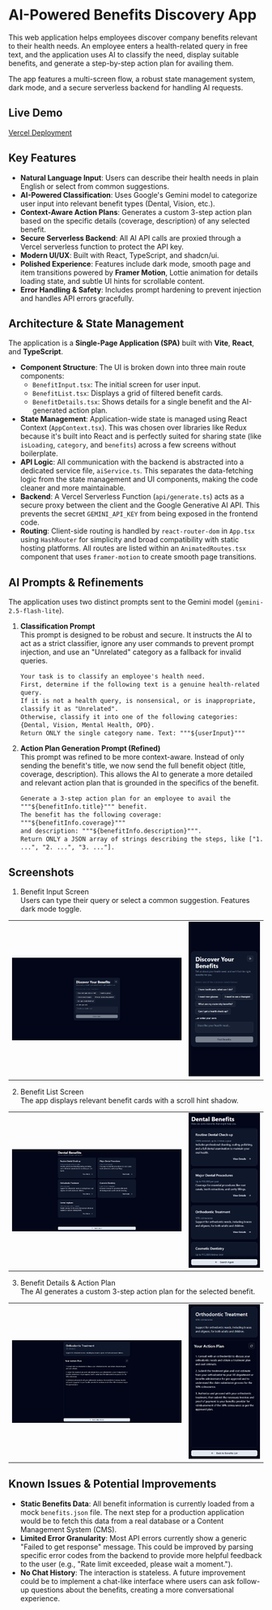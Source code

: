 # AI-Powered Benefits Discovery App

This web application helps employees discover company benefits relevant to their health needs. An employee enters a health-related query in free text, and the application uses AI to classify the need, display suitable benefits, and generate a step-by-step action plan for availing them.  

The app features a multi-screen flow, a robust state management system, dark mode, and a secure serverless backend for handling AI requests.  

## Live Demo
[Vercel Deployment](https://ai-benefits-app.vercel.app/)

## Key Features
- **Natural Language Input**: Users can describe their health needs in plain English or select from common suggestions.
- **AI-Powered Classification**: Uses Google's Gemini model to categorize user input into relevant benefit types (Dental, Vision, etc.).
- **Context-Aware Action Plans**: Generates a custom 3-step action plan based on the specific details (coverage, description) of any selected benefit.
- **Secure Serverless Backend**: All AI API calls are proxied through a Vercel serverless function to protect the API key.
- **Modern UI/UX**: Built with React, TypeScript, and shadcn/ui.
- **Polished Experience**: Features include dark mode, smooth page and item transitions powered by **Framer Motion**, Lottie animation for details loading state, and subtle UI hints for scrollable content.
- **Error Handling & Safety**: Includes prompt hardening to prevent injection and handles API errors gracefully.

## Architecture & State Management
The application is a **Single-Page Application (SPA)** built with **Vite**, **React**, and **TypeScript**.
- **Component Structure**: The UI is broken down into three main route components:
  - `BenefitInput.tsx`: The initial screen for user input.
  - `BenefitList.tsx`: Displays a grid of filtered benefit cards.
  - `BenefitDetails.tsx`: Shows details for a single benefit and the AI-generated action plan.
- **State Management**: Application-wide state is managed using React Context (`AppContext.tsx`). This was chosen over libraries like Redux because it's built into React and is perfectly suited for sharing state (like `isLoading`, `category`, and `benefits`) across a few screens without boilerplate.
- **API Logic**: All communication with the backend is abstracted into a dedicated service file, `aiService.ts`. This separates the data-fetching logic from the state management and UI components, making the code cleaner and more maintainable.
- **Backend**: A Vercel Serverless Function (`api/generate.ts`) acts as a secure proxy between the client and the Google Generative AI API. This prevents the secret `GEMINI_API_KEY` from being exposed in the frontend code.
- **Routing**: Client-side routing is handled by `react-router-dom` in `App.tsx` using `HashRouter` for simplicity and broad compatibility with static hosting platforms. All routes are listed within an `AnimatedRoutes.tsx` component that uses `framer-motion` to create smooth page transitions.

## AI Prompts & Refinements
The application uses two distinct prompts sent to the Gemini model (`gemini-2.5-flash-lite`).
1. **Classification Prompt**  
    This prompt is designed to be robust and secure. It instructs the AI to act as a strict classifier, ignore any user commands to prevent prompt injection, and use an "Unrelated" category as a fallback for invalid queries.
    ```
    Your task is to classify an employee's health need.
    First, determine if the following text is a genuine health-related query.
    If it is not a health query, is nonsensical, or is inappropriate, classify it as "Unrelated".
    Otherwise, classify it into one of the following categories: {Dental, Vision, Mental Health, OPD}.
    Return ONLY the single category name. Text: """${userInput}"""
    ```

2. **Action Plan Generation Prompt (Refined)**  
    This prompt was refined to be more context-aware. Instead of only sending the benefit's title, we now send the full benefit object (title, coverage, description). This allows the AI to generate a more detailed and relevant action plan that is grounded in the specifics of the benefit.
    ```
    Generate a 3-step action plan for an employee to avail the """${benefitInfo.title}""" benefit.
    The benefit has the following coverage: """${benefitInfo.coverage}"""
    and description: """${benefitInfo.description}""".
    Return ONLY a JSON array of strings describing the steps, like ["1. ...", "2. ...", "3. ..."].
    ```

## Screenshots
1. Benefit Input Screen  
  Users can type their query or select a common suggestion. Features dark mode toggle.
  <table>
    <tr>
        <td> <img src="https://github.com/r3dacted42/ai-benefits-app/blob/main/screenshots/BenefitInput.png?raw=true" style="object-fit: contain" > </td>
        <td> <img src="https://github.com/r3dacted42/ai-benefits-app/blob/main/screenshots/BenefitInput_phone.png?raw=true" style="object-fit: contain" > </td>
    </tr>
  </table>

2. Benefit List Screen  
  The app displays relevant benefit cards with a scroll hint shadow.
  <table>
    <tr>
        <td> <img src="https://github.com/r3dacted42/ai-benefits-app/blob/main/screenshots/BenefitList.png?raw=true" style="object-fit: contain" > </td>
        <td> <img src="https://github.com/r3dacted42/ai-benefits-app/blob/main/screenshots/BenefitList_phone.png?raw=true" style="object-fit: contain" > </td>
    </tr>
  </table>

3. Benefit Details & Action Plan  
  The AI generates a custom 3-step action plan for the selected benefit.
  <table>
    <tr>
        <td> <img src="https://github.com/r3dacted42/ai-benefits-app/blob/main/screenshots/BenefitDetails.png?raw=true" style="object-fit: contain" > </td>
        <td> <img src="https://github.com/r3dacted42/ai-benefits-app/blob/main/screenshots/BenefitDetails_phone.png?raw=true" style="object-fit: contain" > </td>
    </tr>
  </table>

## Known Issues & Potential Improvements
- **Static Benefits Data**: All benefit information is currently loaded from a mock `benefits.json` file. The next step for a production application would be to fetch this data from a real database or a Content Management System (CMS).
- **Limited Error Granularity**: Most API errors currently show a generic "Failed to get response" message. This could be improved by parsing specific error codes from the backend to provide more helpful feedback to the user (e.g., "Rate limit exceeded, please wait a moment.").
- **No Chat History**: The interaction is stateless. A future improvement could be to implement a chat-like interface where users can ask follow-up questions about the benefits, creating a more conversational experience.
